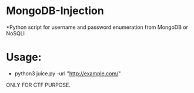 # MongoDB-Injection
*Python script for username and password enumeration from MongoDB or NoSQLI

# Usage:
* python3 juice.py -url "http://example.com/"

ONLY FOR CTF PURPOSE.

